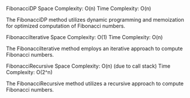 FibonacciDP
Space Complexity: O(n)
Time Complexity: O(n)

The FibonacciDP method utilizes dynamic programming and memoization for optimized computation of Fibonacci numbers.

FibonacciIterative
Space Complexity: O(1)
Time Complexity: O(n)

The FibonacciIterative method employs an iterative approach to compute Fibonacci numbers.

FibonacciRecursive
Space Complexity: O(n) (due to call stack)
Time Complexity: O(2^n)

The FibonacciRecursive method utilizes a recursive approach to compute Fibonacci numbers. 
